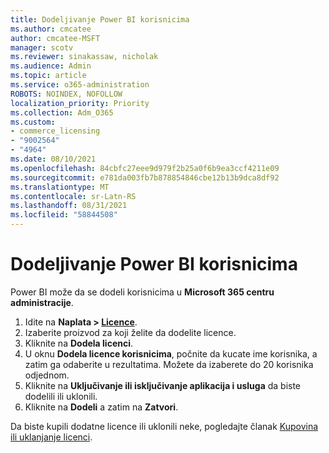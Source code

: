 ```yaml
---
title: Dodeljivanje Power BI korisnicima
ms.author: cmcatee
author: cmcatee-MSFT
manager: scotv
ms.reviewer: sinakassaw, nicholak
ms.audience: Admin
ms.topic: article
ms.service: o365-administration
ROBOTS: NOINDEX, NOFOLLOW
localization_priority: Priority
ms.collection: Adm_O365
ms.custom:
- commerce_licensing
- "9002564"
- "4964"
ms.date: 08/10/2021
ms.openlocfilehash: 84cbfc27eee9d979f2b25a0f6b9ea3ccf4211e09
ms.sourcegitcommit: e781da003fb7b878854846cbe12b13b9dca8df92
ms.translationtype: MT
ms.contentlocale: sr-Latn-RS
ms.lasthandoff: 08/31/2021
ms.locfileid: "58844508"
---
```

# <a name="assign-power-bi-to-users"></a>Dodeljivanje Power BI korisnicima

Power BI može da se dodeli korisnicima u **Microsoft 365 centru administracije**.  

1. Idite na **Naplata > [Licence](https://go.microsoft.com/fwlink/p/?linkid=842264)**.
2. Izaberite proizvod za koji želite da dodelite licence.
3. Kliknite na **Dodela licenci**.
4. U oknu **Dodela licence korisnicima**, počnite da kucate ime korisnika, a zatim ga odaberite u rezultatima. Možete da izaberete do 20 korisnika odjednom.
5. Kliknite na **Uključivanje ili isključivanje aplikacija i usluga** da biste dodelili ili uklonili.
6. Kliknite na **Dodeli** a zatim na **Zatvori**.

Da biste kupili dodatne licence ili uklonili neke, pogledajte članak [Kupovina ili uklanjanje licenci](https://docs.microsoft.com/microsoft-365/commerce/licenses/buy-licenses#buy-or-remove-licenses-for-your-business-subscription).